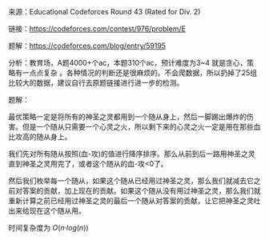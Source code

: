 来源：Educational Codeforces Round 43 (Rated for Div. 2)

链接：https://codeforces.com/contest/976/problem/E

题解：<https://codeforces.com/blog/entry/59195>

分析：教育场，A题4000+个ac，本题310个ac，预计难度为3~4 就是贪心，策略有一点点复杂 。各种情况的判断还是很麻烦的。不会爬数据，所以扔掉了25组比较大的数据，建议自行去原题链接进行进一步的检测。

题解：

最优策略一定是将所有的神圣之灵都用到一个随从身上，然后一脚踢出爆炸的伤害。但是一个随从只需要一个心灵之火，所以剩下来的心灵之火一定是用在那些血比攻高的随从身上。

我们先对所有随从按照(血-攻)的值进行降序排序。那么从前到后一路用神圣之灵直到神圣之灵用完了，或者这个随从的血-攻<0了。

然后我们枚举每一个随从，如果这个随从已经用过神圣之灵，那么我们就减去它之前对答案的贡献，加上现在的贡献。如果这个随从没有用过神圣之灵，那么我们就重新计算之前已经用过神圣之灵的最后一个随从对答案的贡献，让它把神圣之灵吐出来给现在这个随从用。

时间复杂度为 *O*(*n*·*log*(*n*))